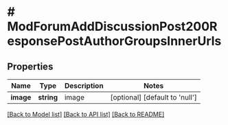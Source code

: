 # # ModForumAddDiscussionPost200ResponsePostAuthorGroupsInnerUrls

## Properties

Name | Type | Description | Notes
------------ | ------------- | ------------- | -------------
**image** | **string** | image | [optional] [default to 'null']

[[Back to Model list]](../../README.md#models) [[Back to API list]](../../README.md#endpoints) [[Back to README]](../../README.md)
